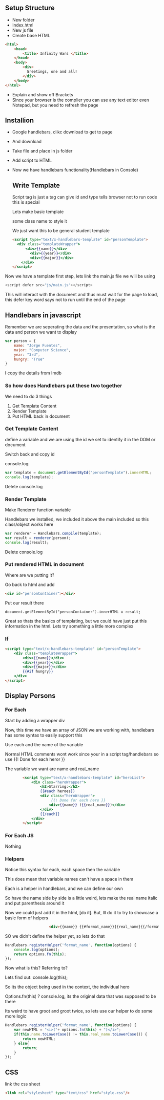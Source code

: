 ## Setup Structure

- New folder
- Index.html
- New js file
- Create base HTML

```html
<html>
    <head>
        <title> Infinity Wars </title>
    </head>
    <body>
        <div>
          Greetings, one and all!
        </div>
    </body>
</html>
```

- Explain and show off Brackets
- Since your browser is the complier you can use any text editor even Notepad, but you need to refresh the page

## Installion

- Google handlebars, clikc download to get to page

- And download 

- Take file and place in js folder

- Add script to HTML

- Now we have handlebars functionality(Handlebars in Console)

  ##  Write Template

  Script tag is just a tag can give id and type tells browser not to run code this is special

  Lets make basic template 

  some class name to style it 

  We just want this to be general student template

  ```html
  <script type="text/x-handlebars-template" id="personTemplate"> 
  	<div class="templateWrapper">
  		<div>{{name}}</div>
          <div>{{year}}</div>
          <div>{{major}}</div>
      </div>
  </script>
  ```

Now we have a template first step, lets link the main,js file we will be using

```js
<script defer src="js/main.js"></script>
```

This will interact with the document and thus must wait for the page to load, this defer key word says not to run until the end of the page

## Handlebars in javascript

Remember we are seperating the data and the presentation, so what is the data and person we want to display

```js
var person = {
    name: "Jorge Fuentes",
    major: "Computer Science",
    year: "3rd",
    hungry: "True"
}
```

I copy the details from Imdb

### So how does Handlebars put these two together

We need to do 3 things

1. Get Template Content
2. Render Template
3. Put HTML back in document

### Get Template Content

define a variable and we are using the id we set to identify it in the DOM or document

Switch back and copy id 

console.log

```js
var template = document.getElementById("personTemplate").innerHTML;
console.log(template);
```

Delete console.log

### Render Template

Make Renderer function variable

Handlebars we installed, we included it above the main included so this class/object works here

```js
var renderer = Handlebars.compile(template);
var result = renderer(person);
console.log(result);
```

Delete console.log

### Put rendered HTML in document

Where are we putting it?

Go back to html and add 

```html
<div id="personContainer"></div>
```

Put our result there

```Js
document.getElementById("personContainer").innerHTML = result;
```

Great so thats the basics of templating, but we could have just put this information in the html. Lets try something a little more complex

### If

```html
<script type="text/x-handlebars-template" id="personTemplate"> 
	<div class="templateWrapper">
		<div>{{name}}</div>
        <div>{{year}}</div>
        <div>{{major}}</div>
        {{#if hungry}}
    </div>
</script>
```



## Display Persons





### For Each

Start by adding a wrapper div

Now, this time we have an array of JSON we are working with, handlebars has some syntax to easily support this

Use each and the name of the variable

Normal HTML comments wont work since your in a script tag/handlebars so  use {{! Done for each heror }}

The variable we want are name and real_name

```html
        <script type="text/x-handlebars-template" id="heroList">
            <div class="heroWrapper">
                <h2>Starring:</h2>
                {{#each heroes}}
                <div class="heroWrapper">
                     {{! Done for each hero }}
                    <div>{{name}} ({{real_name}})</div>
                </div>
                {{/each}}
            </div>
        </script>
```

### For Each JS

Nothing

### Helpers

Notice this syntax for each, each space then the variable 

This does mean that variable names can't have a space in them

Each is a helper in handlebars, and we can define our own 

So have the name side by side is a little weird, lets make the real name italic and put parenthesis around it

Now we could just add it in the html, [do it]. But, Ill do it to try to showcase a basic form of helpers

```html
                    <div>{{name}} {{#format_name}}{{real_name}{{/format_name}}</div>
```

SO we didn't define the helper yet, so lets do that

```js
Handlebars.registerHelper('format_name', function(options) {
    console.log(options);
    return options.fn(this);
});
```

Now what is this? Referring to?

Lets find out: console.log(this);

So its the object being used in the context, the individual hero

Options.fn(this) ? console.log, its the original data that was supposed to be there

Its weird to have groot and groot twice, so lets use our helper to do some more logic

```js
Handlebars.registerHelper('format_name', function(options) {
    var newHTML = "<i>("+ options.fn(this) + ")</i>";
    if(this.name.toLowerCase() != this.real_name.toLowerCase()) {
        return newHTML;
    } else{
        return;
    }
});
```



## CSS

link the css sheet

```html
<link rel="stylesheet" type="text/css" href="style.css"/>
```

